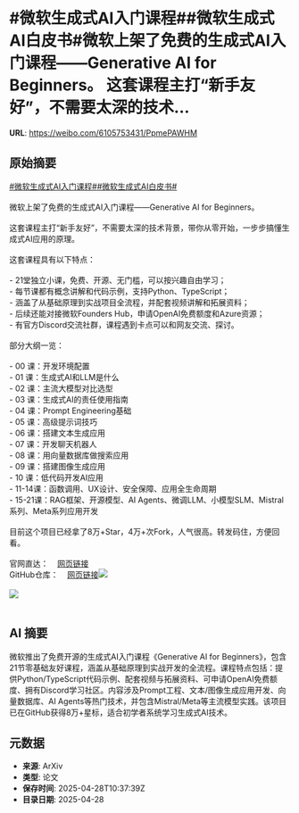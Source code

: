 # #微软生成式AI入门课程##微软生成式AI白皮书#微软上架了免费的生成式AI入门课程——Generative AI for Beginners。 这套课程主打“新手友好”，不需要太深的技术...

**URL**: https://weibo.com/6105753431/PpmePAWHM

## 原始摘要

<a href="https://m.weibo.cn/search?containerid=231522type%3D1%26t%3D10%26q%3D%23%E5%BE%AE%E8%BD%AF%E7%94%9F%E6%88%90%E5%BC%8FAI%E5%85%A5%E9%97%A8%E8%AF%BE%E7%A8%8B%23&amp;extparam=%23%E5%BE%AE%E8%BD%AF%E7%94%9F%E6%88%90%E5%BC%8FAI%E5%85%A5%E9%97%A8%E8%AF%BE%E7%A8%8B%23" data-hide=""><span class="surl-text">#微软生成式AI入门课程#</span></a><a href="https://m.weibo.cn/search?containerid=231522type%3D1%26t%3D10%26q%3D%23%E5%BE%AE%E8%BD%AF%E7%94%9F%E6%88%90%E5%BC%8FAI%E7%99%BD%E7%9A%AE%E4%B9%A6%23&amp;extparam=%23%E5%BE%AE%E8%BD%AF%E7%94%9F%E6%88%90%E5%BC%8FAI%E7%99%BD%E7%9A%AE%E4%B9%A6%23" data-hide=""><span class="surl-text">#微软生成式AI白皮书#</span></a><br><br>微软上架了免费的生成式AI入门课程——Generative AI for Beginners。  <br><br>这套课程主打“新手友好”，不需要太深的技术背景，带你从零开始，一步步搞懂生成式AI应用的原理。<br><br>这套课程具有以下特点：<br><br>- 21堂独立小课，免费、开源、无门槛，可以按兴趣自由学习；<br>- 每节课都有概念讲解和代码示例，支持Python、TypeScript；<br>- 涵盖了从基础原理到实战项目全流程，并配套视频讲解和拓展资料；<br>- 后续还能对接微软Founders Hub，申请OpenAI免费额度和Azure资源；<br>- 有官方Discord交流社群，课程遇到卡点可以和网友交流、探讨。<br><br>部分大纲一览：<br><br>- 00 课：开发环境配置<br>- 01 课：生成式AI和LLM是什么<br>- 02 课：主流大模型对比选型<br>- 03 课：生成式AI的责任使用指南<br>- 04 课：Prompt Engineering基础<br>- 05 课：高级提示词技巧<br>- 06 课：搭建文本生成应用<br>- 07 课：开发聊天机器人<br>- 08 课：用向量数据库做搜索应用<br>- 09 课：搭建图像生成应用<br>- 10 课：低代码开发AI应用<br>- 11-14课：函数调用、UX设计、安全保障、应用全生命周期<br>- 15-21课：RAG框架、开源模型、AI Agents、微调LLM、小模型SLM、Mistral系列、Meta系列应用开发<br><br>目前这个项目已经拿了8万+Star，4万+次Fork，人气很高。转发码住，方便回看。<br><br>官网直达：<a href="https://weibo.cn/sinaurl?u=https%3A%2F%2Fmicrosoft.github.io%2Fgenerative-ai-for-beginners%2F" data-hide=""><span class="url-icon"><img style="width: 1rem;height: 1rem" src="https://h5.sinaimg.cn/upload/2015/09/25/3/timeline_card_small_web_default.png" referrerpolicy="no-referrer"></span><span class="surl-text">网页链接</span></a><br>GitHub仓库：<a href="https://weibo.cn/sinaurl?u=https%3A%2F%2Fgithub.com%2Fmicrosoft%2Fgenerative-ai-for-beginners" data-hide=""><span class="url-icon"><img style="width: 1rem;height: 1rem" src="https://h5.sinaimg.cn/upload/2015/09/25/3/timeline_card_small_web_default.png" referrerpolicy="no-referrer"></span><span class="surl-text">网页链接</span></a><img style="" src="https://tvax4.sinaimg.cn/large/006Fd7o3gy1i0wl3hr3wzj30zk0k0qfr.jpg" referrerpolicy="no-referrer"><br><br><img style="" src="https://tvax2.sinaimg.cn/large/006Fd7o3gy1i0wl3ixvdtj30zk0o3dqb.jpg" referrerpolicy="no-referrer"><br><br>

## AI 摘要

微软推出了免费开源的生成式AI入门课程《Generative AI for Beginners》，包含21节零基础友好课程，涵盖从基础原理到实战开发的全流程。课程特点包括：提供Python/TypeScript代码示例、配套视频与拓展资料、可申请OpenAI免费额度、拥有Discord学习社区。内容涉及Prompt工程、文本/图像生成应用开发、向量数据库、AI Agents等热门技术，并包含Mistral/Meta等主流模型实践。该项目已在GitHub获得8万+星标，适合初学者系统学习生成式AI技术。

## 元数据

- **来源**: ArXiv
- **类型**: 论文
- **保存时间**: 2025-04-28T10:37:39Z
- **目录日期**: 2025-04-28
